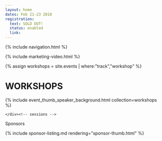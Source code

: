 ```yaml
---
layout: home
dates: Feb 21-23 2018
registration:
  text: SOLD OUT!
  status: enabled
  link:
---
```



{% include navigation.html %}

{% include marketing-video.html %}

{% assign workshops = site.events | where:"track","workshop" %}
<div class="row">
    <h1 class="featured-header">WORKSHOPS</h1>
     {% include event_thumb_speaker_background.html collection=workshops %}         

    </div><!-- sessions -->
<!--
     <a href="presentations.html" class="btn btn-square btn-square btn-speakers center-block">SEE ALL SESSIONS</a> -->

</div>

<div class="row">
      <div class="row featured-header">
        <p>Sponsors</p>
      </div>
      {% include sponsor-listing.md rendering="sponsor-thumb.html" %}
</div>
